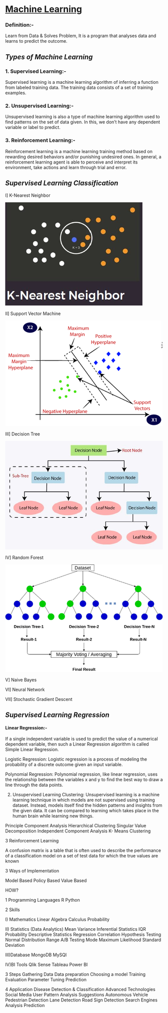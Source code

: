 
# <U>Machine Learning</U>

### <B>Definition:-</B> 
Learn from Data & Solves Problem, It is a program that analyses data and learns to predict the outcome.

## <I>Types of Machine Learning</I>

### <B>1. Supervised Learning:-</B>  
Supervised learning is a machine learning algorithm of inferring a function from labeled training data. The training data consists of a set of training examples.

### <B>2. Unsupervised Learning:-</B> 
Unsupervised learning is also a type of machine learning algorithm used to find patterns on the set of data given. In this, we don’t have any dependent variable or label to predict.

### <B>3. Reinforcement Learning:-</B> 
Reinforcement learning is a machine learning training method based on rewarding desired behaviors and/or punishing undesired ones. In general, a reinforcement learning agent is able to perceive and interpret its environment, take actions and learn through trial and error.


## <I>Supervised Learning Classification</I>

I] K-Nearest Neighbor


![](https://github.com/rb1511/MACHINE-LEARNING/blob/main/IMGKNN.JPG)


II] Support Vector Machine


![](https://github.com/rb1511/MACHINE-LEARNING/blob/main/IMGsupport-vector-machine-algorithm.png)


III] Decision Tree

![](https://github.com/rb1511/MACHINE-LEARNING/blob/main/IMGDT.JPG)

IV] Random Forest

![](https://github.com/rb1511/MACHINE-LEARNING/blob/main/IMGRANDOM%20FOREST.png)

V] Naive Bayes

VI] Neural Network

VII] Stochastic Gradient Descent



## <I>Supervised Learning Regression</I>

#### <B>Linear Regression:-</B> 
If a single independent variable is used to predict the value of a numerical dependent variable, then such a Linear Regression algorithm is called Simple Linear Regression.

Logistic Regression: Logistic regression is a process of modeling the probability of a discrete outcome given an input variable.

Polynomial Regression: Polynomial regression, like linear regression, uses the relationship between the variables x and y to find the best way to draw a line through the data points.




2. Unsupervised Learning
Clustering: Unsupervised learning is a machine learning technique in which models are not supervised using training dataset. Instead, models itself find the hidden patterns and insights from the given data. It can be compared to learning which takes place in the human brain while learning new things.

Principle Component Analysis
Hierarchical Clustering
Singular Value Decomposition
Independent Component Analysis
K- Means Clustering



3 Reinforcement Learning


A confusion matrix is a table that is often used
to describe the performance of a classification
model on a set of test data for which the true
values are known

3 Ways of Implementation

Model Based
Policy Based
Value Based




HOW?

1 Programming Languages
R
Python



2 Skills


I) Mathematics
Linear Algebra
Calculus
Probability


II) Statistics (Data Analytics)
Mean
Variance
Inferential Statistics
IQR
Probability
Descriptive Statistics
Regression
Correlation
Hypothesis Testing
Normal Distribution
Range
A/B Testing
Mode
Maximum Likelihood
Standard Deviation


III)Database
MongoDB
MySQl



IV)BI Tools
Qlik Sense
Tableau
Power BI



3 Steps
Gathering Data
Data preparation
Choosing a model
Training
Evaluation
Parameter Tuning
Prediction




4 Application
Disease Detection & Classification
Advanced Technologies
Social Media
User Pattern Analysis
Suggestions
Autonomous Vehicle
Pedestrian Detection
Lane Detection
Road Sign Detection
Search Engines
Analysis
Prediction


